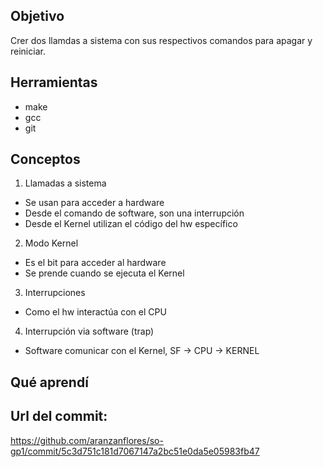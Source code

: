 ## Objetivo
Crer dos llamdas a sistema con sus respectivos comandos para apagar y reiniciar. 

## Herramientas 

* make
* gcc
* git

## Conceptos

1) Llamadas a sistema 
  + Se usan para acceder a hardware 
  + Desde el comando de software, son una interrupción 
  + Desde el Kernel utilizan el código del hw específico
  
2) Modo Kernel 
  + Es el bit para acceder al hardware
  + Se prende cuando se ejecuta el Kernel
  
3) Interrupciones 
  + Como el hw interactúa con el CPU

4) Interrupción via software (trap) 
  + Software comunicar con el Kernel, SF -> CPU -> KERNEL
  
 ## Qué aprendí
 
 
 ## Url del commit:

 https://github.com/aranzanflores/so-gp1/commit/5c3d751c181d7067147a2bc51e0da5e05983fb47
  
